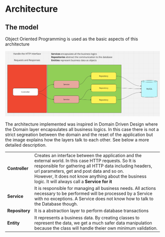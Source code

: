 # Architecture

## The model
Object Oriented Programming is used as the basic aspects of this architecture

![](architecture.png)
<br/>

The architecture implemented was inspired in Domain Driven Design where the Domain layer encapsulates all business logics. In this case there is not a strict segreation between the domain and the reset of the application but the image explains how the layers talk to each other. See below a more detailed description.

|  |  |
|----------|----------|
|   <b>Controller</b>  |   Creates an interface between the application and the external world. In this case HTTP requests. So It is responsible for gathering all HTTP data including headers, url parameters, get and post data and so on. <br/> However, It does not know anything about the business logic. It will always call a <b>Service<b/> for it  |
|   <b>Service</b>  |   It is responsible for managing all business needs. All actions necessary to be performed will be processed by a Service with no exceptions. A Service does not know how to talk to the Database though.  |
|   <b>Repository</b>  |   It is a abstraction layer to perform database transactions  |
|   <b>Entity</b>  |   It represents a business data. By creating classes to represent the data, we get a much safer data manipulation because the class will handle theier own minimum validation. |
